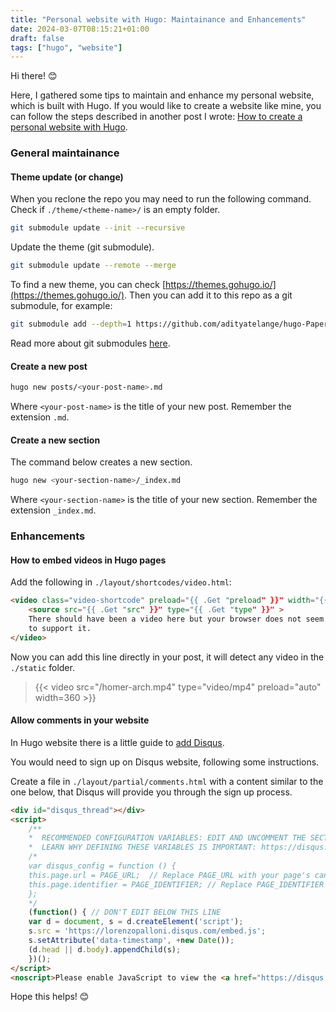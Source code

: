 ```yaml
---
title: "Personal website with Hugo: Maintainance and Enhancements"
date: 2024-03-07T08:15:21+01:00
draft: false
tags: ["hugo", "website"]
---
```

Hi there! 😊

Here, I gathered some tips to maintain and enhance my personal website, which is built with Hugo. If you would like to create a website like mine, you can follow the steps described in another post I wrote: [How to create a personal website with Hugo](../posts/how-to-create-a-personal-website-with-hugo.md).


### General maintainance
#### Theme update (or change)
When you reclone the repo you may need to run the following command.
Check if `./theme/<theme-name>/` is an empty folder.
```sh
git submodule update --init --recursive
```

Update the theme (git submodule).
```sh
git submodule update --remote --merge
```

To find a new theme, you can check [https://themes.gohugo.io/](https://themes.gohugo.io/). Then you can add it to this repo as a git submodule, for example:
```sh
git submodule add --depth=1 https://github.com/adityatelange/hugo-PaperMod.git themes/PaperMod
```
Read more about git submodules [here](https://www.atlassian.com/git/tutorials/git-submodule).

#### Create a new post
```sh
hugo new posts/<your-post-name>.md
```
Where `<your-post-name>` is the title of your new post. Remember the extension `.md`.

#### Create a new section
The command below creates a new section.
```sh
hugo new <your-section-name>/_index.md
```
Where `<your-section-name>` is the title of your new section. Remember the extension `_index.md`.

### Enhancements
#### How to embed videos in Hugo pages
Add the following in `./layout/shortcodes/video.html`:
```html
<video class="video-shortcode" preload="{{ .Get "preload" }}" width="{{ .Get "width"}}" autoplay="{{ .Get "autoplay"}}" loop="{{ .Get "loop" }}" muted="{{ .Get "muted" }}" controls>
    <source src="{{ .Get "src" }}" type="{{ .Get "type" }}" >
    There should have been a video here but your browser does not seem
    to support it.
</video>
```
Now you can add this line directly in your post, it will detect any video in the `./static` folder.

> {{\< video src="/homer-arch.mp4" type="video/mp4" preload="auto" width=360 \>}}

#### Allow comments in your website
In Hugo website there is a little guide to [add Disqus](https://gohugo.io/content-management/comments/).

You would need to sign up on Disqus website, following some instructions.

Create a file in `./layout/partial/comments.html` with a content similar to the one below, that Disqus will provide you through the sign up process.

```html
<div id="disqus_thread"></div>
<script>
    /**
    *  RECOMMENDED CONFIGURATION VARIABLES: EDIT AND UNCOMMENT THE SECTION BELOW TO INSERT DYNAMIC VALUES FROM YOUR PLATFORM OR CMS.
    *  LEARN WHY DEFINING THESE VARIABLES IS IMPORTANT: https://disqus.com/admin/universalcode/#configuration-variables    */
    /*
    var disqus_config = function () {
    this.page.url = PAGE_URL;  // Replace PAGE_URL with your page's canonical URL variable
    this.page.identifier = PAGE_IDENTIFIER; // Replace PAGE_IDENTIFIER with your page's unique identifier variable
    };
    */
    (function() { // DON'T EDIT BELOW THIS LINE
    var d = document, s = d.createElement('script');
    s.src = 'https://lorenzopalloni.disqus.com/embed.js';
    s.setAttribute('data-timestamp', +new Date());
    (d.head || d.body).appendChild(s);
    })();
</script>
<noscript>Please enable JavaScript to view the <a href="https://disqus.com/?ref_noscript">comments powered by Disqus.</a></noscript>
```

Hope this helps! 😊
